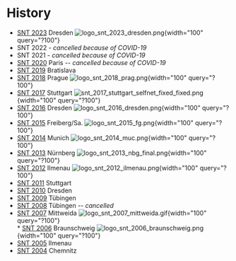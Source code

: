 # History

-   [SNT 2023](snt2023.md) Dresden
    ![logo_snt_2023_dresden.png](/snt/logo_snt_2023_dresden.png){width="100"
    query="?100"}
-   SNT 2022 - *cancelled because of COVID-19*
-   SNT 2021 - *cancelled because of COVID-19*
-   [SNT 2020](snt2020.md) Paris \-- *cancelled because of COVID-19*
-   [SNT 2019](snt2019.md) Bratislava
-   [SNT 2018](snt2018.md) Prague
    ![logo_snt_2018_prag.png](/snt/2018/logo_snt_2018_prag.png){width="100"
    query="?100"}
-   [SNT 2017](snt2017.md) Stuttgart
    ![snt_2017_stuttgart_selfnet_fixed_fixed.png](snt_2017_stuttgart_selfnet_fixed_fixed.md.png){width="100"
    query="?100"}
-   [SNT 2016](snt2016.md) Dresden
    ![logo_snt_2016_dresden.png](/snt/logo_snt_2016_dresden.png){width="100"
    query="?100"}
-   [SNT 2015](snt2015.md) Freiberg/Sa.
    ![logo_snt_2015_fg.png](/snt/logo_snt_2015_fg.png){width="100"
    query="?100"}
-   [SNT 2014](snt2014.md) Munich
    ![logo_snt_2014_muc.png](/snt/logo_snt_2014_muc.png){width="100"
    query="?100"}
-   [SNT 2013](snt2013.md) Nürnberg
    ![logo_snt_2013_nbg_final.png](/snt/logo_snt_2013_nbg_final.png){width="100"
    query="?100"}
-   [SNT 2012](snt2012.md) Ilmenau
    ![logo_snt_2012_ilmenau.png](/snt/logo_snt_2012_ilmenau.png){width="100"
    query="?100"}
-   [SNT 2011](snt2011.md) Stuttgart
-   [SNT 2010](snt2010.md) Dresden
-   [SNT 2009](snt2009.md) Tübingen
-   [SNT 2008](snt2008.md) Tübingen \-- *cancelled*
-   [SNT 2007](snt2007.md) Mittweida
    ![logo_snt_2007_mittweida.gif](/snt/logo_snt_2007_mittweida.gif){width="100"
    query="?100"}\
    \* [SNT 2006](snt2006.md) Braunschweig
    ![logo_snt_2006_braunschweig.png](/snt/logo_snt_2006_braunschweig.png){width="100"
    query="?100"}
-   [SNT 2005](snt2005.md) Ilmenau
-   [SNT 2004](snt2004.md) Chemnitz

